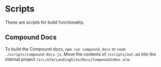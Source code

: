 # Scripts

These are scripts for build functionality.

## Compound Docs

To build the Compound docs, `npm run compound_docs` or `node ./scripts/compound-docs.js`. Move the contents of `/scripts/out.md` into the internal project `/src/elm/LandingSite/Docs/CompoundJsDoc.elm`.
